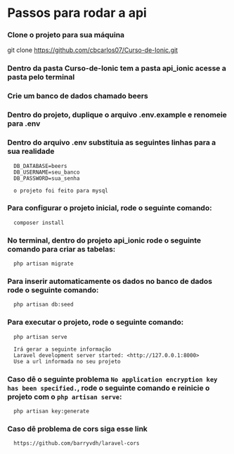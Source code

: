 # Passos para rodar a api

### Clone o projeto para sua máquina
   git clone https://github.com/cbcarlos07/Curso-de-Ionic.git

### Dentro da pasta **Curso-de-Ionic** tem a pasta **api_ionic** acesse a pasta pelo terminal

### Crie um banco de dados chamado **beers**

### Dentro do projeto, duplique o arquivo **.env.example** e renomeie para **.env** 

### Dentro do arquivo **.env** substituia as seguintes linhas para a sua realidade
      
      DB_DATABASE=beers
      DB_USERNAME=seu_banco 
      DB_PASSWORD=sua_senha

      o projeto foi feito para mysql

### Para configurar o projeto inicial, rode o seguinte comando:
      composer install

### No terminal, dentro do projeto **api_ionic** rode o seguinte comando para criar as tabelas:
      php artisan migrate

### Para inserir automaticamente os dados no banco de dados rode o seguinte comando:
      php artisan db:seed

### Para executar o projeto, rode o seguinte comando:
      php artisan serve
      
      Irá gerar a seguinte informação 
      Laravel development server started: <http://127.0.0.1:8000>
      Use a url informada no seu projeto

### Caso dê o seguinte problema `No application encryption key has been specified.`, rode o seguinte comando e reinicie o projeto com o `php artisan serve`:
      php artisan key:generate

### Caso dê problema de cors siga esse link
      https://github.com/barryvdh/laravel-cors
